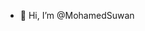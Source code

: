 - 👋 Hi, I’m @MohamedSuwan


<!---
MohamedSuwan/MohamedSuwan is a ✨ special ✨ repository because its `README.md` (this file) appears on your GitHub profile.
You can click the Preview link to take a look at your changes.
--->
